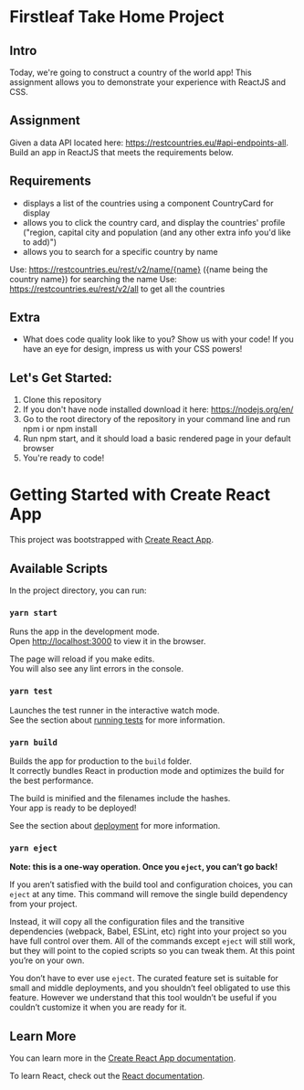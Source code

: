 # Firstleaf Take Home Project

## Intro
Today, we're going to construct a country of the world app!  This assignment allows you to demonstrate your experience with ReactJS and CSS.

## Assignment
Given a data API located here: https://restcountries.eu/#api-endpoints-all.  Build an app in ReactJS that meets the requirements below.

## Requirements
- displays a list of the countries using a component CountryCard for display
- allows you to click the country card, and display the countries' profile ("region, capital city and population (and any other extra info you'd like to add)")
- allows you to search for a specific country by name

Use: https://restcountries.eu/rest/v2/name/{name}  ({name being the country name}) for searching the name
Use: https://restcountries.eu/rest/v2/all to get all the countries

## Extra
- What does code quality look like to you? Show us with your code!  If you have an eye for design, impress us with your CSS powers!

## Let's Get Started:
1. Clone this repository 
2. If you don't have node installed download it here: https://nodejs.org/en/
3. Go to the root directory of the repository in your command line and run npm i or npm install
4. Run npm start, and it should load a basic rendered page in your default browser
5. You're ready to code!


# Getting Started with Create React App

This project was bootstrapped with [Create React App](https://github.com/facebook/create-react-app).

## Available Scripts

In the project directory, you can run:

### `yarn start`

Runs the app in the development mode.\
Open [http://localhost:3000](http://localhost:3000) to view it in the browser.

The page will reload if you make edits.\
You will also see any lint errors in the console.

### `yarn test`

Launches the test runner in the interactive watch mode.\
See the section about [running tests](https://facebook.github.io/create-react-app/docs/running-tests) for more information.

### `yarn build`

Builds the app for production to the `build` folder.\
It correctly bundles React in production mode and optimizes the build for the best performance.

The build is minified and the filenames include the hashes.\
Your app is ready to be deployed!

See the section about [deployment](https://facebook.github.io/create-react-app/docs/deployment) for more information.

### `yarn eject`

**Note: this is a one-way operation. Once you `eject`, you can’t go back!**

If you aren’t satisfied with the build tool and configuration choices, you can `eject` at any time. This command will remove the single build dependency from your project.

Instead, it will copy all the configuration files and the transitive dependencies (webpack, Babel, ESLint, etc) right into your project so you have full control over them. All of the commands except `eject` will still work, but they will point to the copied scripts so you can tweak them. At this point you’re on your own.

You don’t have to ever use `eject`. The curated feature set is suitable for small and middle deployments, and you shouldn’t feel obligated to use this feature. However we understand that this tool wouldn’t be useful if you couldn’t customize it when you are ready for it.

## Learn More

You can learn more in the [Create React App documentation](https://facebook.github.io/create-react-app/docs/getting-started).

To learn React, check out the [React documentation](https://reactjs.org/).
